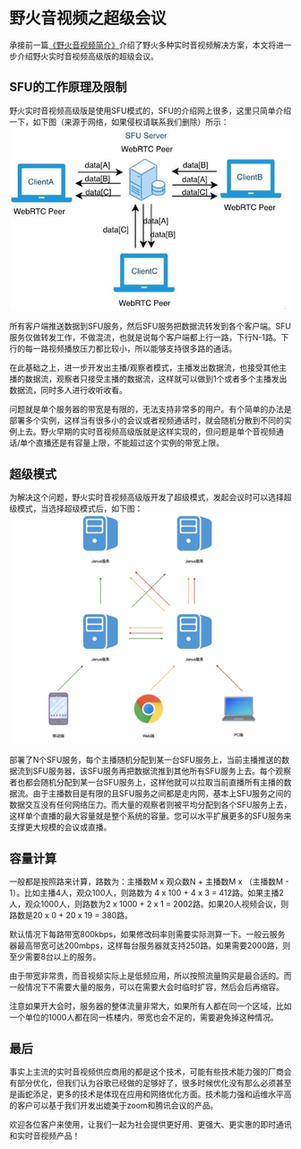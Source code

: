 # 野火音视频之超级会议
承接前一篇[《野火音视频简介》](./野火音视频简介.md)介绍了野火多种实时音视频解决方案，本文将进一步介绍野火实时音视频高级版的超级会议。

## SFU的工作原理及限制
野火实时音视频高级版是使用SFU模式的，SFU的介绍网上很多，这里只简单介绍一下，如下图（来源于网络，如果侵权请联系我们删除）所示：
![SFU](./sfu.jpeg)

所有客户端推送数据到SFU服务，然后SFU服务把数据流转发到各个客户端。SFU服务仅做转发工作，不做混流，也就是说每个客户端都上行一路，下行N-1路。下行的每一路视频播放压力都比较小，所以能够支持很多路的通话。

在此基础之上，进一步开发出主播/观察者模式，主播发出数据流，也接受其他主播的数据流，观察者只接受主播的数据流，这样就可以做到1个或者多个主播发出数据流，同时多人进行收听收看。

问题就是单个服务器的带宽是有限的，无法支持非常多的用户。有个简单的办法是部署多个实例，这样当有很多小的会议或者视频通话时，就会随机分散到不同的实例上去。野火早期的实时音视频高级版就是这样实现的，但问题是单个音视频通话/单个直播还是有容量上限，不能超过这个实例的带宽上限。

## 超级模式
为解决这个问题，野火实时音视频高级版开发了超级模式，发起会议时可以选择超级模式，当选择超级模式后，如下图：
![SuperMode](wf_rtc_supermode.png)

部署了N个SFU服务，每个主播随机分配到某一台SFU服务上，当前主播推送的数据流到SFU服务器，该SFU服务再把数据流推到其他所有SFU服务上去。每个观察者也都会随机分配到某一台SFU服务上，这样他就可以拉取当前直播所有主播的数据流。由于主播数目是有限的且SFU服务之间都是走内网，基本上SFU服务之间的数据交互没有任何网络压力。而大量的观察者则被平均分配到各个SFU服务上去，这样单个直播的最大容量就是整个系统的容量。您可以水平扩展更多的SFU服务来支撑更大规模的会议或直播。

## 容量计算
一般都是按照路来计算，路数为：主播数M x 观众数N + 主播数M x （主播数M - 1）。比如主播4人，观众100人，则路数为 4 x 100 + 4 x 3 = 412路。如果主播2人，观众1000人，则路数为2 x 1000 + 2 x 1 = 2002路。如果20人视频会议，则路数是20 x 0 + 20 x 19 = 380路。

默认情况下每路带宽800kbps，如果修改码率则需要实际测算一下。一般云服务器最高带宽可达200mbps，这样每台服务器就支持250路。如果需要2000路，则至少需要8台以上的服务。

由于带宽非常贵，而音视频实际上是低频应用，所以按照流量购买是最合适的。而一般情况下不需要大量的服务，可以在需要大会时临时扩容，然后会后再缩容。

注意如果开大会时，服务器的整体流量非常大，如果所有人都在同一个区域，比如一个单位的1000人都在同一栋楼内，带宽也会不足的，需要避免掉这种情况。

## 最后
事实上主流的实时音视频供应商用的都是这个技术，可能有些技术能力强的厂商会有部分优化，但我们认为谷歌已经做的足够好了，很多时候优化没有那么必须甚至是画蛇添足，更多的技术是体现在应用和网络优化方面。技术能力强和运维水平高的客户可以基于我们开发出媲美于zoom和腾讯会议的产品。

欢迎各位客户来使用，让我们一起为社会提供更好用、更强大、更实惠的即时通讯和实时音视频产品！
